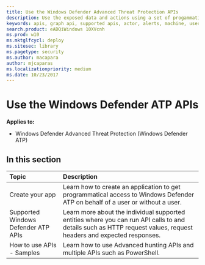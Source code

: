 ```yaml
---
title: Use the Windows Defender Advanced Threat Protection APIs  
description: Use the exposed data and actions using a set of progammatic APIs that are part of the Microsoft Intelligence Security Graph.
keywords: apis, graph api, supported apis, actor, alerts, machine, user, domain, ip, file
search.product: eADQiWindows 10XVcnh
ms.prod: w10
ms.mktglfcycl: deploy
ms.sitesec: library
ms.pagetype: security
ms.author: macapara
author: mjcaparas
ms.localizationpriority: medium
ms.date: 10/23/2017
---
```


# Use the Windows Defender ATP APIs 

**Applies to:**
- Windows Defender Advanced Threat Protection (Windows Defender ATP)

## In this section
Topic | Description
:---|:---
Create your app | Learn how to create an application to get programmatical access to Windows Defender ATP on behalf of a user or without a user.
Supported Windows Defender ATP APIs | Learn more about the individual supported entities where you can run API calls to and details such as HTTP request values, request headers and expected responses.
How to use APIs - Samples | Learn how to use Advanced hunting APIs and multiple APIs such as PowerShell.

